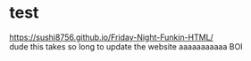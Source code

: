 # test
https://sushi8756.github.io/Friday-Night-Funkin-HTML/
<br>
dude this takes so long to update the website aaaaaaaaaaa BOI
